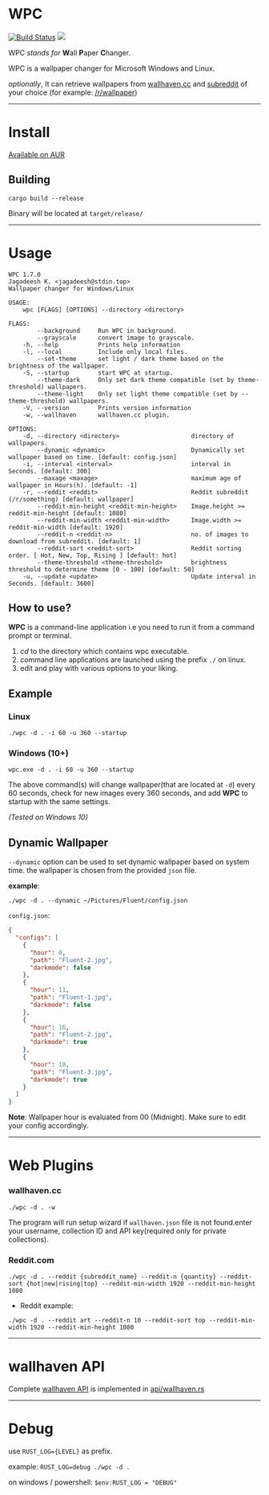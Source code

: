 # WPC  
  
[![Build Status](https://travis-ci.org/jkotra/wpc.svg?branch=master)](https://travis-ci.org/jkotra/wpc) ![](https://img.shields.io/github/languages/code-size/jkotra/wpc)

WPC *stands for* **W**all **P**aper **C**hanger.
  
WPC is a wallpaper changer for Microsoft Windows and Linux. 

*optionally*, It can retrieve wallpapers from [wallhaven.cc](https://wallhaven.cc/) and [subreddit](https://reddit.com) of your choice (for example: [/r/wallpaper](https://www.reddit.com/r/wallpaper/))

---

# Install

[Available on AUR](https://aur.archlinux.org/packages/wpc)

## Building  

`cargo build --release`  

Binary will be located at `target/release/`

---

# Usage  
  
```
WPC 1.7.0
Jagadeesh K. <jagadeesh@stdin.top>
Wallpaper changer for Windows/Linux

USAGE:
    wpc [FLAGS] [OPTIONS] --directory <directory>

FLAGS:
        --background     Run WPC in background.
        --grayscale      convert image to grayscale.
    -h, --help           Prints help information
    -l, --local          Include only local files.
        --set-theme      set light / dark theme based on the brightness of the wallpaper.
    -S, --startup        start WPC at startup.
        --theme-dark     Only set dark theme compatible (set by theme-threshold) wallpapers.
        --theme-light    Only set light theme compatible (set by --theme-threshold) wallpapers.
    -V, --version        Prints version information
    -w, --wallhaven      wallhaven.cc plugin.

OPTIONS:
    -d, --directory <directory>                    directory of wallpapers.
        --dynamic <dynamic>                        Dynamically set wallpaper based on time. [default: config.json]
    -i, --interval <interval>                      interval in Seconds. [default: 300]
        --maxage <maxage>                          maximum age of wallpaper in Hours(h). [default: -1]
    -r, --reddit <reddit>                          Reddit subreddit (/r/something) [default: wallpaper]
        --reddit-min-height <reddit-min-height>    Image.height >= reddit-min-height [default: 1080]
        --reddit-min-width <reddit-min-width>      Image.width >= reddit-min-width [default: 1920]
        --reddit-n <reddit-n>                      no. of images to download from subreddit. [default: 1]
        --reddit-sort <reddit-sort>                Reddit sorting order. [ Hot, New, Top, Rising ] [default: hot]
        --theme-threshold <theme-threshold>        brightness threshold to determine theme [0 - 100] [default: 50]
    -u, --update <update>                          Update interval in Seconds. [default: 3600]
```

## How to use?

**WPC** is a command-line application i.e you need to run it from a command prompt or terminal.

1. *cd* to the directory which contains wpc executable.
2. command line applications are launched using the prefix `./` on linux.
3. edit and play with various options to your liking.

## Example


### Linux

`./wpc -d . -i 60 -u 360 --startup`


### Windows (10+)

`wpc.exe -d . -i 60 -u 360 --startup`


The above command(s) will change wallpaper(that are located at `-d`) every 60 seconds, check for new images every 360 seconds, and add **WPC** to startup with the same settings.

*(Tested on Windows 10)*


## Dynamic Wallpaper

`--dynamic` option can be used to set dynamic wallpaper based on system time. the wallpaper is chosen from the provided `json` file.

**example**:

```
./wpc -d . --dynamic ~/Pictures/Fluent/config.json
```

`config.json`:

```json
{
  "configs": [
    {
      "hour": 0,
      "path": "Fluent-2.jpg",
      "darkmode": false
    },
    {
      "hour": 11,
      "path": "Fluent-1.jpg",
      "darkmode": false
    },
    {
      "hour": 16,
      "path": "Fluent-2.jpg",
      "darkmode": true
    },
    {
      "hour": 18,
      "path": "Fluent-3.jpg",
      "darkmode": true
    }
  ]
}
```

**Note**: Wallpaper hour is evaluated from 00 (Midnight). Make sure to edit your config accordingly. 

---

# Web Plugins

### wallhaven.cc

`./wpc -d . -w`

The program will run setup wizard if `wallhaven.json` file is not found.enter your username, collection ID and API key(required only for private collections).


### Reddit.com

```
./wpc -d . --reddit {subreddit_name} --reddit-n {quantity} --reddit-sort {hot|new|rising|top} --reddit-min-width 1920 --reddit-min-height 1080
```
- Reddit example:

```
./wpc -d . --reddit art --reddit-n 10 --reddit-sort top --reddit-min-width 1920 --reddit-min-height 1080
```

---

# wallhaven API

Complete [wallhaven API](https://wallhaven.cc/help/api) is implemented in [api/wallhaven.rs](src/web/wallhaven_api.rs)

---

# Debug

use `RUST_LOG={LEVEL}` as prefix.

example: `RUST_LOG=debug ./wpc -d .`

on windows / powershell: `$env:RUST_LOG = "DEBUG"`